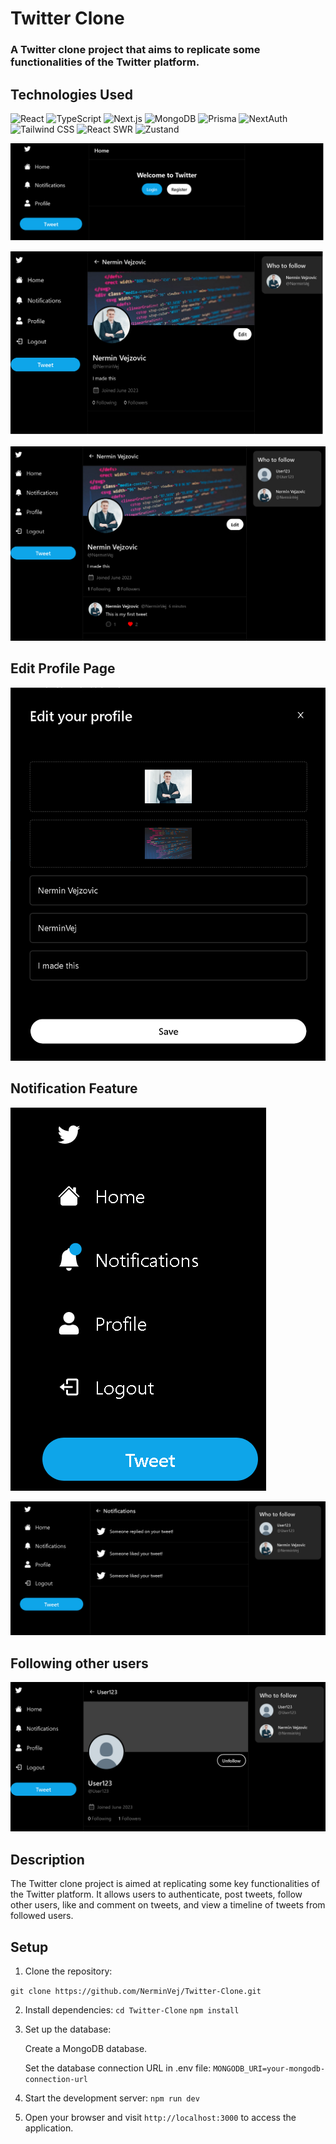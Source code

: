 # Twitter Clone

### A Twitter clone project that aims to replicate some functionalities of the Twitter platform.


## Technologies Used

![React](https://img.shields.io/badge/-ReactJs-61DAFB?logo=react&logoColor=white&style=for-the-badge) ![TypeScript](https://img.shields.io/badge/-TypeScript-3178C6?logo=typescript&logoColor=white&style=for-the-badge) ![Next.js](https://img.shields.io/badge/-Next.js-000000?logo=nextdotjs&logoColor=white&style=for-the-badge) ![MongoDB](https://img.shields.io/badge/-MongoDB-47A248?logo=mongodb&logoColor=white&style=for-the-badge) ![Prisma](https://img.shields.io/badge/-Prisma-1B222D?logo=prisma&logoColor=white&style=for-the-badge) ![NextAuth](https://img.shields.io/badge/-NextAuth-000000?logo=nextdotjs&logoColor=white&style=for-the-badge) ![Tailwind CSS](https://img.shields.io/badge/-Tailwind%20CSS-38B2AC?logo=tailwind-css&logoColor=white&style=for-the-badge) ![React SWR](https://img.shields.io/badge/-React%20SWR-FF4154?logo=react&logoColor=white&style=for-the-badge) ![Zustand](https://img.shields.io/badge/-Zustand-FFD43B?logo=react&logoColor=white&style=for-the-badge)




![](Attachments/TwitterStartingpagenotloggedin.png)

![](Attachments/ProfilePage.png)

![](Attachments/ProfilePagewithTweet.png)

## Edit Profile Page

![](Attachments/EditProfilePage.png)

## Notification Feature

![](Attachments/NotificationFeature.png)

![](Attachments/NotificationPage2.png)

## Following other users

![](Attachments/FollowingOtherUsers.png)



## Description

The Twitter clone project is aimed at replicating some key functionalities of the Twitter platform. It allows users to authenticate, post tweets, follow other users, like and comment on tweets, and view a timeline of tweets from followed users.

## Setup

1. Clone the repository:

`git clone https://github.com/NerminVej/Twitter-Clone.git`



2. Install dependencies:
`cd Twitter-Clone`
`npm install`

3. Set up the database:

   Create a MongoDB database.

   Set the database connection URL in .env file:
   `MONGODB_URI=your-mongodb-connection-url`

4. Start the development server:
   `npm run dev`

5. Open your browser and visit `http://localhost:3000` to access the application.
